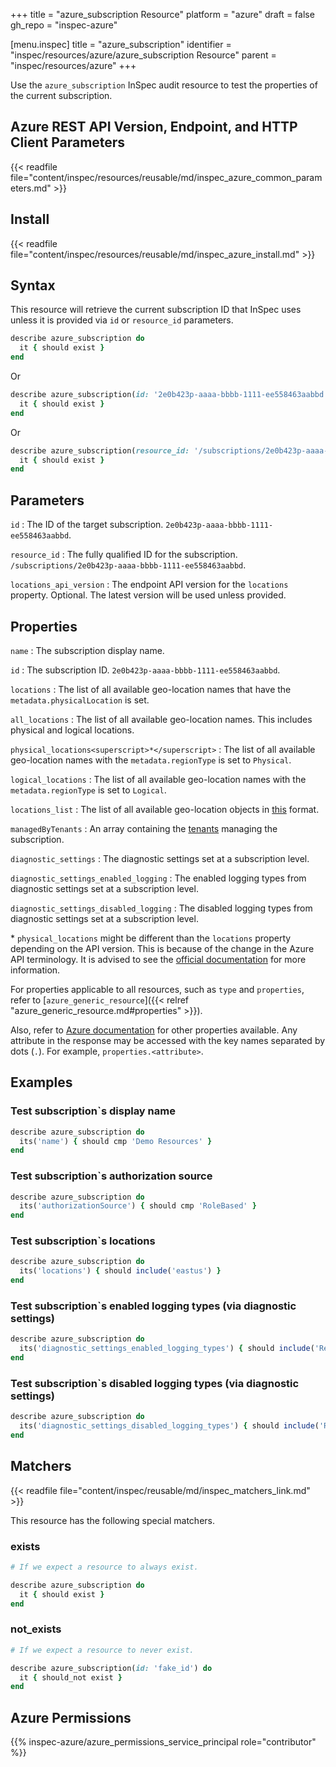 +++
title = "azure_subscription Resource"
platform = "azure"
draft = false
gh_repo = "inspec-azure"

[menu.inspec]
title = "azure_subscription"
identifier = "inspec/resources/azure/azure_subscription Resource"
parent = "inspec/resources/azure"
+++

Use the `azure_subscription` InSpec audit resource to test the properties of the current subscription.

## Azure REST API Version, Endpoint, and HTTP Client Parameters

{{< readfile file="content/inspec/resources/reusable/md/inspec_azure_common_parameters.md" >}}

## Install

{{< readfile file="content/inspec/resources/reusable/md/inspec_azure_install.md" >}}

## Syntax

This resource will retrieve the current subscription ID that InSpec uses unless it is provided via `id` or `resource_id` parameters.

```ruby
describe azure_subscription do
  it { should exist }
end
```

Or

```ruby
describe azure_subscription(id: '2e0b423p-aaaa-bbbb-1111-ee558463aabbd') do
  it { should exist }
end
```

Or

```ruby
describe azure_subscription(resource_id: '/subscriptions/2e0b423p-aaaa-bbbb-1111-ee558463aabbd') do
  it { should exist }
end
```

## Parameters

`id`
: The ID of the target subscription. `2e0b423p-aaaa-bbbb-1111-ee558463aabbd`.

`resource_id`
: The fully qualified ID for the subscription. `/subscriptions/2e0b423p-aaaa-bbbb-1111-ee558463aabbd`.

`locations_api_version`
: The endpoint API version for the `locations` property. Optional. The latest version will be used unless provided.

## Properties

`name`
: The subscription display name.

`id`
: The subscription ID. `2e0b423p-aaaa-bbbb-1111-ee558463aabbd`.

`locations`
: The list of all available geo-location names that have the `metadata.physicalLocation` is set.

`all_locations`
: The list of all available geo-location names. This includes physical and logical locations.

`physical_locations<superscript>*</superscript>`
: The list of all available geo-location names with the `metadata.regionType` is set to `Physical`.

`logical_locations`
: The list of all available geo-location names with the `metadata.regionType` is set to `Logical`.

`locations_list`
: The list of all available geo-location objects in [this](https://docs.microsoft.com/en-us/rest/api/resources/subscriptions/listlocations#location) format.

`managedByTenants`
: An array containing the [tenants](https://docs.microsoft.com/en-us/rest/api/resources/subscriptions/get#managedbytenant) managing the subscription.

`diagnostic_settings`
: The diagnostic settings set at a subscription level.

`diagnostic_settings_enabled_logging`
: The enabled logging types from diagnostic settings set at a subscription level.

`diagnostic_settings_disabled_logging`
: The disabled logging types from diagnostic settings set at a subscription level.

<superscript>*</superscript> `physical_locations` might be different than the `locations` property depending on the API version.
This is because of the change in the Azure API terminology. It is advised to see the [official documentation](https://docs.microsoft.com/en-us/rest/api/resources/subscriptions/listlocations) for more information.

For properties applicable to all resources, such as `type` and `properties`, refer to [`azure_generic_resource`]({{< relref "azure_generic_resource.md#properties" >}}).

Also, refer to [Azure documentation](https://docs.microsoft.com/en-us/rest/api/resources/subscriptions/get#subscription) for other properties available.  Any attribute in the response may be accessed with the key names separated by dots (`.`). For example, `properties.<attribute>`.

## Examples

### Test subscription`s display name

```ruby
describe azure_subscription do
  its('name') { should cmp 'Demo Resources' }
end
```

### Test subscription`s authorization source

```ruby
describe azure_subscription do
  its('authorizationSource') { should cmp 'RoleBased' }
end
```

### Test subscription`s locations

```ruby
describe azure_subscription do
  its('locations') { should include('eastus') }
end
```

### Test subscription`s enabled logging types (via diagnostic settings)

```ruby
describe azure_subscription do
  its('diagnostic_settings_enabled_logging_types') { should include('ResourceHealth') }
end
```

### Test subscription`s disabled logging types (via diagnostic settings)

```ruby
describe azure_subscription do
  its('diagnostic_settings_disabled_logging_types') { should include('Recommendation') }
end
```

## Matchers

{{< readfile file="content/inspec/reusable/md/inspec_matchers_link.md" >}}

This resource has the following special matchers.

### exists

```ruby
# If we expect a resource to always exist.

describe azure_subscription do
  it { should exist }
end
```

### not_exists

```ruby
# If we expect a resource to never exist.

describe azure_subscription(id: 'fake_id') do
  it { should_not exist }
end
```

## Azure Permissions

{{% inspec-azure/azure_permissions_service_principal role="contributor" %}}
